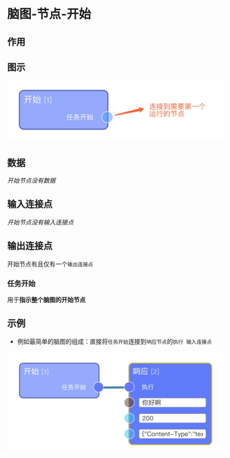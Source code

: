 # 脑图-节点-开始

## 作用

## 图示

![开始节点](//raw.githubusercontent.com/vi77/eeg/master/images/node/start.png)

## 数据

*开始节点没有数据*

## 输入连接点

*开始节点没有输入连接点*

## 输出连接点

开始节点有且仅有一个`输出连接点`

### 任务开始

用于**指示整个脑图的开始节点**

## 示例

- 例如最简单的脑图的组成：直接将`任务开始`连接到`响应节点`的`执行 输入连接点`

![最简脑图](https://raw.githubusercontent.com/vi77/eeg/master/images/node/start_sample.png)